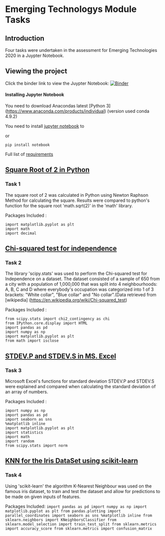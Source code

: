 # Emerging Technologys Module Tasks

## Introduction

Four tasks were undertaken in the assessment for Emerging Technologies 2020 in a Juypter Notebook.

## Viewing the project

Click the binder link to view the Juypter Notebook: 
[![Binder](https://mybinder.org/badge_logo.svg)](https://mybinder.org/v2/gh/shaunamoffatt/EmergingTechnologyTasks/main)

#### Installing Jupyter Notebook

You need to download Anacondas latest [Python 3] (https://www.anaconda.com/products/individual) (version used conda 4.9.2)

You need to install [jupyter notebook](https://jupyter.readthedocs.io/en/latest/install/notebook-classic.html) to 

or 

```
pip install notebook
```

Full list of [requirements](requirements.txt)


## [Square Root of 2 in Python](Task_1.ipynb)
### Task 1

The square root of 2 was calculated in Python using Newton Raphson Method for calculating the square. Results were compared to python's function for the square root 'math.sqrt(2)' in the 'math' library.

Packages Included :

```
import matplotlib.pyplot as plt
import math
import decimal
```

## [Chi-squared test for independence](Task_2.ipynb)
### Task 2

The library 'scipy.stats' was used to perform the Chi-squared test for Independence on a dataset. The dataset consisted of a sample of 650 from a city with a population of 1,000,000 that was split into 4 neighbourhoods: A, B, C and D where everybody's occupation was categorized into 1 of 3 brackets: "White collar", "Blue collar" and "No collar".(Data retrieved from [wikipedia] (https://en.wikipedia.org/wiki/Chi-squared_test)

Packages Included :

```
from scipy.stats import chi2_contingency as chi
from IPython.core.display import HTML
import pandas as pd
import numpy as np
import matplotlib.pyplot as plt
from math import isclose
```

## [STDEV.P and STDEV.S in MS. Excel](Task_3.ipynb)
### Task 3

Microsoft Excel's functions for standard deviation STDEV.P and STDEV.S were explained and compared when calculating the standard deviation of an array of numbers.

Packages Included :
```
import numpy as np
import pandas as pd
import seaborn as sns
%matplotlib inline
import matplotlib.pyplot as plt
import statistics
import math
import random
from scipy.stats import norm
```

## [KNN for the Iris DataSet using scikit-learn](Task_4.ipynb)
### Task 4 

Using 'scikit-learn' the algorithm K-Nearest Neighbour was used on the famous iris dataset, to train and test the dataset and allow for predictions to be made on given inputs of features.

Packages Included: 
``
import pandas as pd
import numpy as np
import matplotlib.pyplot as plt
from pandas.plotting import parallel_coordinates
import seaborn as sns
%matplotlib inline
from sklearn.neighbors import KNeighborsClassifier
from sklearn.model_selection import train_test_split
from sklearn.metrics import accuracy_score
from sklearn.metrics import confusion_matrix
``
